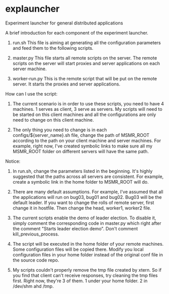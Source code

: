# explauncher
Experiment launcher for general distributed applications

A brief introduction for each component of the experiment launcher.
1. run.sh
This file is aiming at generating all the configuration parameters and
feed them to the following scripts.

2. master.py
This file starts all remote scripts on the server. The remote scripts
on the server will start proxies and server applications on each server 
machine.

3. worker-run.py
This is the remote script that will be put on the remote server. 
It starts the proxies and server applications. 

How can I use the script:

1. The current scenario is in order to use these scripts, you need to have 4
machines. 1 serves as client, 3 serve as servers. My scripts will need to be
started on this client machines and all the configurations are only need to 
change on this client machine.

2. The only thing you need to change is in each configs/${server_name}.sh file, 
change the path of MSMR_ROOT according to the path on your client machine and 
server machines.
For example, right now, I've created symbolic links to make sure all my MSMR_ROOT
folder on different servers will have the same path. 

Notice:
1. In run.sh, change the parameters listed in the beginning. It's highly
suggested that the paths across all servers are consistent. For example,
create a symbolic link in the home folder to MSMR_ROOT will do.

2. There are many default assumptions. For example, I've assumed that all the
applications will run on bug03, bug01 and bug02. Bug03 will be the default
leader. If you want to change the rolls of remote server, first change it in hostfile.
Then change the head, worker1, worker2 file.

3. The current scripts enable the demo of leader election. To disable it, simply
comment the corresponding code in master.py which right after the comment "Starts
leader election demo". Don't comment kill_previous_process.

4. The script will be executed in the home folder of your remote machines. Some
configuration files will be copied there. Modify you local configuration files
in your home folder instead of the original conf file in the source code repo.

5. My scripts couldn't properly remove the tmp file created by xtern. So if you
find that client can't receive responses, try cleaning the tmp files first.
Right now, they're 3 of them. 1 under your home folder. 2 in /dev/shm ahd /tmp.
